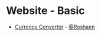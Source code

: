 # Website - Basic
  - [Currency Convertor](https://github.com/Roshaen/currency-converter) - [@Roshaen](https://github.com/Roshaen)